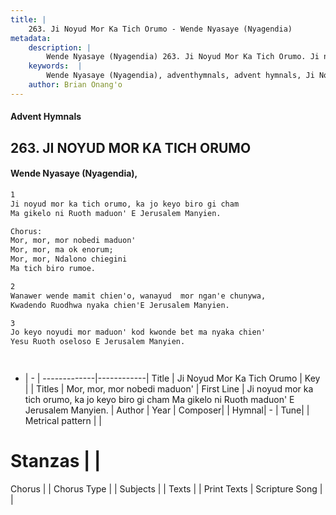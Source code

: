 ```yaml
---
title: |
    263. Ji Noyud Mor Ka Tich Orumo - Wende Nyasaye (Nyagendia)
metadata:
    description: |
        Wende Nyasaye (Nyagendia) 263. Ji Noyud Mor Ka Tich Orumo. Ji noyud mor ka tich orumo, ka jo keyo biro gi cham Ma gikelo ni Ruoth maduon' E Jerusalem Manyien.  Chorus: Mor, mor, mor nobedi maduon' Mor, mor, ma ok enorum; Mor, mor, Ndalono chiegini Ma tich biro rumoe.   
    keywords:  |
        Wende Nyasaye (Nyagendia), adventhymnals, advent hymnals, Ji Noyud Mor Ka Tich Orumo, Ji noyud mor ka tich orumo, ka jo keyo biro gi cham Ma gikelo ni Ruoth maduon' E Jerusalem Manyien.. Mor, mor, mor nobedi maduon'
    author: Brian Onang'o
---
```


#### Advent Hymnals
## 263. JI NOYUD MOR KA TICH ORUMO
####  Wende Nyasaye (Nyagendia),

```txt
1
Ji noyud mor ka tich orumo, ka jo keyo biro gi cham
Ma gikelo ni Ruoth maduon' E Jerusalem Manyien.

Chorus:
Mor, mor, mor nobedi maduon'
Mor, mor, ma ok enorum;
Mor, mor, Ndalono chiegini
Ma tich biro rumoe. 

2
Wanawer wende mamit chien'o, wanayud  mor ngan'e chunywa,
Kwadendo Ruodhwa nyaka chien'E Jerusalem Manyien.

3
Jo keyo noyudi mor maduon' kod kwonde bet ma nyaka chien'
Yesu Ruoth oseloso E Jerusalem Manyien.




```

- |   -  |
-------------|------------|
Title | Ji Noyud Mor Ka Tich Orumo |
Key |  |
Titles | Mor, mor, mor nobedi maduon' |
First Line | Ji noyud mor ka tich orumo, ka jo keyo biro gi cham Ma gikelo ni Ruoth maduon' E Jerusalem Manyien. |
Author | 
Year | 
Composer| |
Hymnal|  - |
Tune|  |
Metrical pattern | |
# Stanzas |  |
Chorus |  |
Chorus Type |  |
Subjects | |
Texts |  |
Print Texts | 
Scripture Song |  |
    
